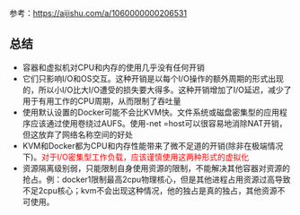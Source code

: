 参考：https://aijishu.com/a/1060000000206531

## 总结

- 容器和虚拟机对CPU和内存的使用几乎没有任何开销
- 它们只影响I/O和OS交互。这种开销是以每个I/O操作的额外周期的形式出现的，所以小I/O比大I/O遭受的损失要大得多。这种开销增加了I/O延迟，减少了用于有用工作的CPU周期，从而限制了吞吐量
- 使用默认设置的Docker可能不会比KVM快。文件系统或磁盘密集型的应用程序应该通过使用卷绕过AUFS。使用-net =host可以很容易地消除NAT开销，但这放弃了网络名称空间的好处
- KVM和Docker都为CPU和内存性能带来了微不足道的开销(除非在极端情况下)。<font color=red>对于I/O密集型工作负载，应该谨慎使用这两种形式的虚拟化</font>
- 资源隔离级别弱，只能限制自身使用资源的限制，不能解决其他容器对资源的抢占。例：docker1限制最高2cpu物理核心，但是其他进程占用资源过高导致不足2cpu核心；kvm不会出现这种情况，他的独占是真的独占，其他资源不可使用。

